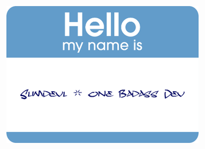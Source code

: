 ![image](nametag.png)
<!---
- 👋 Hi, I’m @slimdevl
- 👀 I’m interested in ...
- 🌱 I’m currently learning ...
- 💞️ I’m looking to collaborate on ...
- 📫 How to reach me ...


slimdevl/slimdevl is a ✨ special ✨ repository because its `README.md` (this file) appears on your GitHub profile.
You can click the Preview link to take a look at your changes.
--->
